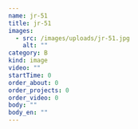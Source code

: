```yaml
---
name: jr-51
title: jr-51
images:
  - src: /images/uploads/jr-51.jpg
    alt: ""
category: B
kind: image
video: ""
startTime: 0
order_about: 0
order_projects: 0
order_video: 0
body: ""
body_en: ""
---
```

